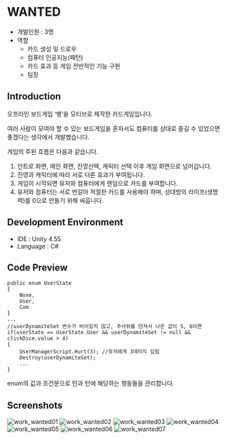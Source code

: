 # WANTED
- 개발인원 : 3명
- 역할
  - 카드 생성 및 드로우
  - 컴퓨터 인공지능(패턴)
  - 카드 효과 등 게임 전반적인 기능 구현
  - 팀장
## Introduction
오프라인 보드게임 ‘뱅’을 모티브로 제작한 카드게임입니다. 

여러 사람이 모여야 할 수 있는 보드게임을 혼자서도 컴퓨터를 상대로 즐길 수 있었으면 좋겠다는 생각에서 개발했습니다. 

게임의 주된 흐름은 다음과 같습니다.

1. 인트로 화면, 메인 화면, 진영선택, 캐릭터 선택 이후 게임 화면으로 넘어갑니다.
2. 진영과 캐릭터에 따라 서로 다른 효과가 부여됩니다.
3. 게임이 시작되면 유저와 컴퓨터에게 랜덤으로 카드를 부여합니다.
4. 유저와 컴퓨터는 서로 번갈아 적절한 카드를 사용해야 하며, 상대방의 라이프(생명력)를 0으로 만들기 위해 싸웁니다.

## Development Environment
- IDE : Unity 4.55
- Language : C#

## Code Preview
<pre><code>public enum UserState
{
	None,
	User,
	Com
}
...
//userDynamiteSet 변수가 비어있지 않고, 주사위를 던져서 나온 값이 5, 6이면
if(userState == UserState.User && userDynamiteSet != null && clickDice.value > 4) 
{
	UserManagerScript.Hurt(3); //유저에게 3데미지 입힘
	Destroy(userDynamiteSet);
	...
}
</code></pre>
enum의 값과 조건문으로 턴과 턴에 해당하는 행동들을 관리합니다.

## Screenshots
![work_wanted01](https://user-images.githubusercontent.com/45503931/56092752-d92dc080-5efa-11e9-82bb-308334246d0c.png)
![work_wanted02](https://user-images.githubusercontent.com/45503931/56092753-d92dc080-5efa-11e9-8d49-a7172a94f854.png)
![work_wanted03](https://user-images.githubusercontent.com/45503931/56092754-d9c65700-5efa-11e9-81f5-2f173b36807d.png)
![work_wanted04](https://user-images.githubusercontent.com/45503931/56092755-d9c65700-5efa-11e9-94e9-8d933874127c.png)
![work_wanted05](https://user-images.githubusercontent.com/45503931/56092756-d9c65700-5efa-11e9-8a91-6428820fff22.png)
![work_wanted06](https://user-images.githubusercontent.com/45503931/56092757-d9c65700-5efa-11e9-8044-c4a0f612dfb3.png)
![work_wanted07](https://user-images.githubusercontent.com/45503931/56092758-da5eed80-5efa-11e9-99f5-a7dbd82ccaf6.png)
